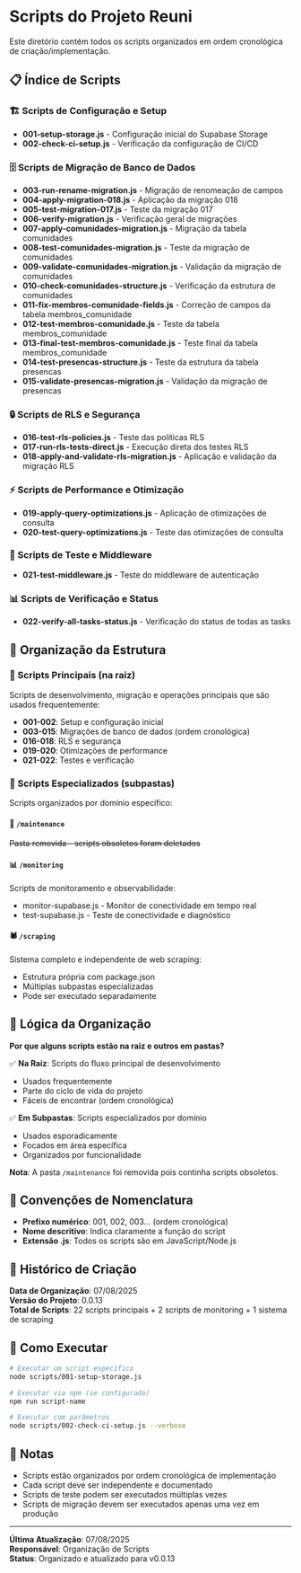 # Scripts do Projeto Reuni

Este diretório contém todos os scripts organizados em ordem cronológica de criação/implementação.

## 📋 Índice de Scripts

### 🏗️ Scripts de Configuração e Setup
- **001-setup-storage.js** - Configuração inicial do Supabase Storage
- **002-check-ci-setup.js** - Verificação da configuração de CI/CD

### 🗄️ Scripts de Migração de Banco de Dados
- **003-run-rename-migration.js** - Migração de renomeação de campos
- **004-apply-migration-018.js** - Aplicação da migração 018
- **005-test-migration-017.js** - Teste da migração 017
- **006-verify-migration.js** - Verificação geral de migrações
- **007-apply-comunidades-migration.js** - Migração da tabela comunidades
- **008-test-comunidades-migration.js** - Teste da migração de comunidades
- **009-validate-comunidades-migration.js** - Validação da migração de comunidades
- **010-check-comunidades-structure.js** - Verificação da estrutura de comunidades
- **011-fix-membros-comunidade-fields.js** - Correção de campos da tabela membros_comunidade
- **012-test-membros-comunidade.js** - Teste da tabela membros_comunidade
- **013-final-test-membros-comunidade.js** - Teste final da tabela membros_comunidade
- **014-test-presencas-structure.js** - Teste da estrutura da tabela presencas
- **015-validate-presencas-migration.js** - Validação da migração de presencas

### 🔒 Scripts de RLS e Segurança
- **016-test-rls-policies.js** - Teste das políticas RLS
- **017-run-rls-tests-direct.js** - Execução direta dos testes RLS
- **018-apply-and-validate-rls-migration.js** - Aplicação e validação da migração RLS

### ⚡ Scripts de Performance e Otimização
- **019-apply-query-optimizations.js** - Aplicação de otimizações de consulta
- **020-test-query-optimizations.js** - Teste das otimizações de consulta

### 🧪 Scripts de Teste e Middleware
- **021-test-middleware.js** - Teste do middleware de autenticação

### 📊 Scripts de Verificação e Status
- **022-verify-all-tasks-status.js** - Verificação do status de todas as tasks

## 📁 Organização da Estrutura

### 🔢 Scripts Principais (na raiz)
Scripts de desenvolvimento, migração e operações principais que são usados frequentemente:
- **001-002**: Setup e configuração inicial
- **003-015**: Migrações de banco de dados (ordem cronológica)
- **016-018**: RLS e segurança
- **019-020**: Otimizações de performance
- **021-022**: Testes e verificação

### 📁 Scripts Especializados (subpastas)
Scripts organizados por domínio específico:

#### 🧹 `/maintenance`
~~Pasta removida - scripts obsoletos foram deletados~~

#### 📊 `/monitoring`  
Scripts de monitoramento e observabilidade:
- monitor-supabase.js - Monitor de conectividade em tempo real
- test-supabase.js - Teste de conectividade e diagnóstico

#### 🕷️ `/scraping`
Sistema completo e independente de web scraping:
- Estrutura própria com package.json
- Múltiplas subpastas especializadas
- Pode ser executado separadamente

## 🎯 Lógica da Organização

**Por que alguns scripts estão na raiz e outros em pastas?**

✅ **Na Raiz**: Scripts do fluxo principal de desenvolvimento
- Usados frequentemente
- Parte do ciclo de vida do projeto
- Fáceis de encontrar (ordem cronológica)

✅ **Em Subpastas**: Scripts especializados por domínio
- Usados esporadicamente
- Focados em área específica
- Organizados por funcionalidade

**Nota**: A pasta `/maintenance` foi removida pois continha scripts obsoletos.

## 🔄 Convenções de Nomenclatura

- **Prefixo numérico**: 001, 002, 003... (ordem cronológica)
- **Nome descritivo**: Indica claramente a função do script
- **Extensão .js**: Todos os scripts são em JavaScript/Node.js

## 📅 Histórico de Criação

**Data de Organização**: 07/08/2025  
**Versão do Projeto**: 0.0.13  
**Total de Scripts**: 22 scripts principais + 2 scripts de monitoring + 1 sistema de scraping

## 🚀 Como Executar

```bash
# Executar um script específico
node scripts/001-setup-storage.js

# Executar via npm (se configurado)
npm run script-name

# Executar com parâmetros
node scripts/002-check-ci-setup.js --verbose
```

## 📝 Notas

- Scripts estão organizados por ordem cronológica de implementação
- Cada script deve ser independente e documentado
- Scripts de teste podem ser executados múltiplas vezes
- Scripts de migração devem ser executados apenas uma vez em produção

---

**Última Atualização**: 07/08/2025  
**Responsável**: Organização de Scripts  
**Status**: Organizado e atualizado para v0.0.13